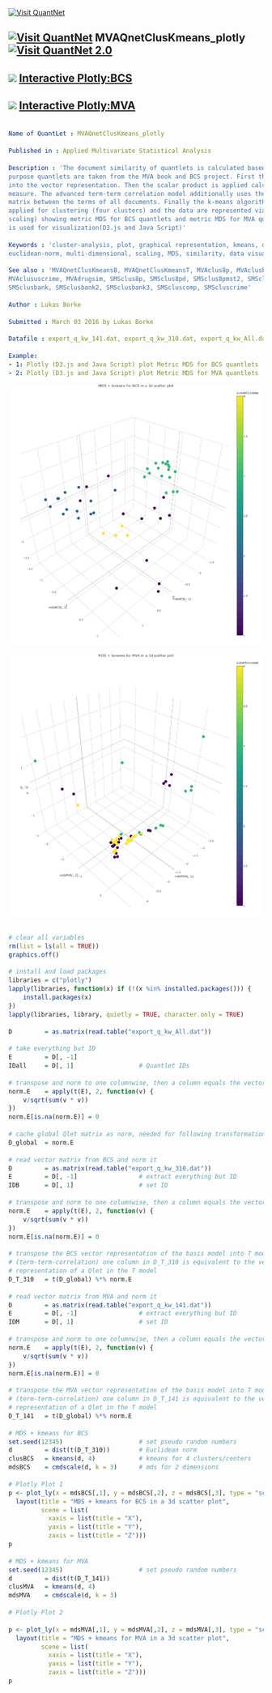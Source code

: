 
[<img src="https://github.com/QuantLet/Styleguide-and-FAQ/blob/master/pictures/banner.png" width="880" alt="Visit QuantNet">](http://quantlet.de/index.php?p=info)

## [<img src="https://github.com/QuantLet/Styleguide-and-Validation-procedure/blob/master/pictures/qloqo.png" alt="Visit QuantNet">](http://quantlet.de/) **MVAQnetClusKmeans_plotly** [<img src="https://github.com/QuantLet/Styleguide-and-Validation-procedure/blob/master/pictures/QN2.png" width="60" alt="Visit QuantNet 2.0">](http://quantlet.de/d3/ia)

## <img src="https://github.com/QuantLet/Styleguide-and-FAQ/blob/master/pictures/Plotly_logo.png" width="60" /> [Interactive Plotly:BCS](http://quantlet.github.io/Plotly/qnet_bcs_plotly.html)

## <img src="https://github.com/QuantLet/Styleguide-and-FAQ/blob/master/pictures/Plotly_logo.png" width="60" /> [Interactive Plotly:MVA](http://quantlet.github.io/Plotly/qnet_mva_plotly.html)

```yaml

Name of QuantLet : MVAQnetClusKmeans_plotly

Published in : Applied Multivariate Statistical Analysis

Description : 'The document similarity of quantlets is calculated based on their keywords. For this
purpose quantlets are taken from the MVA book and BCS project. First the keywords are transformed
into the vector representation. Then the scalar product is applied calculating so the similarity
measure. The advanced term-term correlation model additionally uses the term-term correlation
matrix between the terms of all documents. Finally the k-means algorithm with the Euclidean norm is
applied for clustering (four clusters) and the data are represented via MDS (multidimensional
scaling) showing metric MDS for BCS quantlets and metric MDS for MVA quantlets. Plotly technology
is used for visualization(D3.js and Java Script)'

Keywords : 'cluster-analysis, plot, graphical representation, kmeans, distance, euclidean,
euclidean-norm, multi-dimensional, scaling, MDS, similarity, data visualization'

See also : 'MVAQnetClusKmeansB, MVAQnetClusKmeansT, MVAclus8p, MVAclusbank, MVAclusbh, MVAclusfood,
MVAclususcrime, MVAdrugsim, SMSclus8p, SMSclus8pd, SMSclus8pmst2, SMSclushealth, SMScluscrimechi2,
SMSclusbank, SMSclusbank2, SMSclusbank3, SMScluscomp, SMScluscrime'

Author : Lukas Borke

Submitted : March 03 2016 by Lukas Borke

Datafile : export_q_kw_141.dat, export_q_kw_310.dat, export_q_kw_All.dat

Example: 
- 1: Plotly (D3.js and Java Script) plot Metric MDS for BCS quantlets
- 2: Plotly (D3.js and Java Script) plot Metric MDS for MVA quantlets

```

![Picture1](MVAQnetClusKmeans_plotly_BCS.png)

![Picture2](MVAQnetClusKmeans_plotly_MVA.png)


```r

# clear all variables
rm(list = ls(all = TRUE))
graphics.off()

# install and load packages
libraries = c("plotly")
lapply(libraries, function(x) if (!(x %in% installed.packages())) {
    install.packages(x)
})
lapply(libraries, library, quietly = TRUE, character.only = TRUE)

D         = as.matrix(read.table("export_q_kw_All.dat"))

# take everything but ID
E         = D[, -1]
IDall     = D[, 1]                  # Quantlet IDs 

# transpose and norm to one columnwise, then a column equals the vector representation of a Qlet
norm.E    = apply(t(E), 2, function(v) {
    v/sqrt(sum(v * v))
})
norm.E[is.na(norm.E)] = 0

# cache global Qlet matrix as norm, needed for following transformations
D_global  = norm.E

# read vector matrix from BCS and norm it
D         = as.matrix(read.table("export_q_kw_310.dat"))
E         = D[, -1]                 # extract everything but ID
IDB       = D[, 1]                  # set ID

# transpose and norm to one columnwise, then a column equals the vector representation of a Qlet
norm.E    = apply(t(E), 2, function(v) {
    v/sqrt(sum(v * v))
})
norm.E[is.na(norm.E)] = 0

# transpose the BCS vector representation of the basis model into T model
# (term-term-correlation) one column in D_T_310 is equivalent to the vector
# representation of a Qlet in the T model
D_T_310   = t(D_global) %*% norm.E

# read vector matrix from MVA and norm it
D         = as.matrix(read.table("export_q_kw_141.dat"))
E         = D[, -1]                 # extract everything but ID
IDM       = D[, 1]                  # set ID

# transpose and norm to one columnwise, then a column equals the vector representation of a Qlet
norm.E    = apply(t(E), 2, function(v) {
    v/sqrt(sum(v * v))
})
norm.E[is.na(norm.E)] = 0

# transpose the MVA vector representation of the basis model into T model
# (term-term-correlation) one column in D_T_141 is equivalent to the vector
# representation of a Qlet in the T model
D_T_141   = t(D_global) %*% norm.E

# MDS + kmeans for BCS
set.seed(12345)                     # set pseudo random numbers
d         = dist(t(D_T_310))        # Euclidean norm
clusBCS   = kmeans(d, 4)            # kmeans for 4 clusters/centers
mdsBCS    = cmdscale(d, k = 3)      # mds for 2 dimensions

# Plotly Plot 1
p <- plot_ly(x = mdsBCS[,1], y = mdsBCS[,2], z = mdsBCS[,3], type = "scatter3d", mode = "markers", color = clusBCS$cluster) %>% 
  layout(title = "MDS + kmeans for BCS in a 3d scatter plot",
         scene = list(
           xaxis = list(title = "X"), 
           yaxis = list(title = "Y"), 
           zaxis = list(title = "Z")))
p

# MDS + kmeans for MVA
set.seed(12345)                     # set pseudo random numbers
d         = dist(t(D_T_141))
clusMVA   = kmeans(d, 4)
mdsMVA    = cmdscale(d, k = 3)

# Plotly Plot 2

p <- plot_ly(x = mdsMVA[,1], y = mdsMVA[,2], z = mdsMVA[,3], type = "scatter3d", mode = "markers", color = clusMVA$cluster) %>% 
  layout(title = "MDS + kmeans for MVA in a 3d scatter plot",
         scene = list(
           xaxis = list(title = "X"), 
           yaxis = list(title = "Y"), 
           zaxis = list(title = "Z")))
p

```
